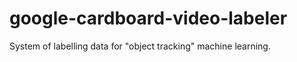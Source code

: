 # google-cardboard-video-labeler
System of labelling data for "object tracking" machine learning.  
